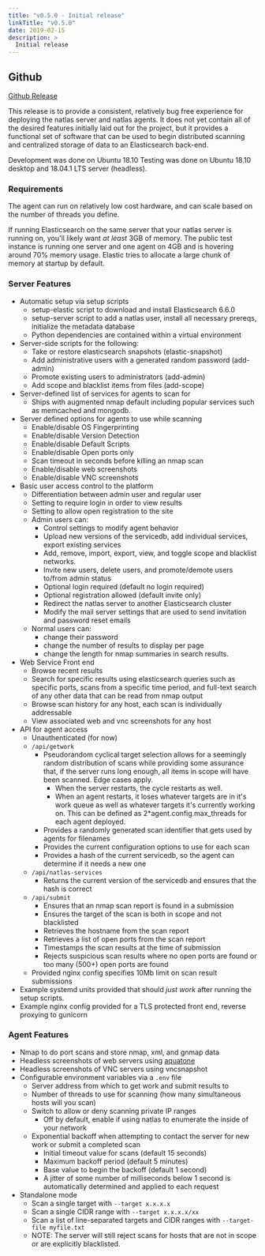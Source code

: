 ```yaml
---
title: "v0.5.0 - Initial release"
linkTitle: "v0.5.0"
date: 2019-02-15
description: >
  Initial release
---
```


## Github

[Github Release](https://github.com/natlas/natlas/releases/tag/v0.5.0)

This release is to provide a consistent, relatively bug free experience for deploying the natlas server and natlas agents. It does not yet contain all of the desired features initially laid out for the project, but it provides a functional set of software that can be used to begin distributed scanning and centralized storage of data to an Elasticsearch back-end.

Development was done on Ubuntu 18.10
Testing was done on Ubuntu 18.10 desktop and 18.04.1 LTS server (headless).

### Requirements

The agent can run on relatively low cost hardware, and can scale based on the number of threads you define.

If running Elasticsearch on the same server that your natlas server is running on, you'll likely want _at least_ 3GB of memory. The public test instance is running one server and one agent on 4GB and is hovering around 70% memory usage. Elastic tries to allocate a large chunk of memory at startup by default.

### Server Features

- Automatic setup via setup scripts
  - setup-elastic script to download and install Elasticsearch 6.6.0
  - setup-server script to add a natlas user, install all necessary prereqs, initialize the metadata database
  - Python dependencies are contained within a virtual environment
- Server-side scripts for the following:
  - Take or restore elasticsearch snapshots (elastic-snapshot)
  - Add administrative users with a generated random password (add-admin)
  - Promote existing users to administrators (add-admin)
  - Add scope and blacklist items from files (add-scope)
- Server-defined list of services for agents to scan for
  - Ships with augmented nmap default including popular services such as memcached and mongodb.
- Server defined options for agents to use while scanning
  - Enable/disable OS Fingerprinting
  - Enable/disable Version Detection
  - Enable/disable Default Scripts
  - Enable/disable Open ports only
  - Scan timeout in seconds before killing an nmap scan
  - Enable/disable web screenshots
  - Enable/disable VNC screenshots
- Basic user access control to the platform
  - Differentiation between admin user and regular user
  - Setting to require login in order to view results
  - Setting to allow open registration to the site
  - Admin users can:
    - Control settings to modify agent behavior
    - Upload new versions of the servicedb, add individual services, export existing services
    - Add, remove, import, export, view, and toggle scope and blacklist networks.
    - Invite new users, delete users, and promote/demote users to/from admin status
    - Optional login required (default no login required)
    - Optional registration allowed (default invite only)
    - Redirect the natlas server to another Elasticsearch cluster
    - Modify the mail server settings that are used to send invitation and password reset emails
  - Normal users can:
    - change their password
    - change the number of results to display per page
    - change the length for nmap summaries in search results.
- Web Service Front end
  - Browse recent results
  - Search for specific results using elasticsearch queries such as specific ports, scans from a specific time period, and full-text search of any other data that can be read from nmap output
  - Browse scan history for any host, each scan is individually addressable
  - View associated web and vnc screenshots for any host
- API for agent access
  - Unauthenticated (for now)
  - `/api/getwork`
    - Pseudorandom cyclical target selection allows for a seemingly random distribution of scans while providing some assurance that, if the server runs long enough, all items in scope will have been scanned. Edge cases apply.
      - When the server restarts, the cycle restarts as well.
      - When an agent restarts, it loses whatever targets are in it's work queue as well as whatever targets it's currently working on. This can be defined as 2*agent.config.max_threads for each agent deployed.
    - Provides a randomly generated scan identifier that gets used by agents for filenames
    - Provides the current configuration options to use for each scan
    - Provides a hash of the current servicedb, so the agent can determine if it needs a new one
  - `/api/natlas-services`
    - Returns the current version of the servicedb and ensures that the hash is correct
  - `/api/submit`
    - Ensures that an nmap scan report is found in a submission
    - Ensures the target of the scan is both in scope and not blacklisted
    - Retrieves the hostname from the scan report
    - Retrieves a list of open ports from the scan report
    - Timestamps the scan results at the time of submission
    - Rejects suspicious scan results where no open ports are found or too many (500+) open ports are found
  - Provided nginx config specifies 10Mb limit on scan result submissions
- Example systemd units provided that should _just work_ after running the setup scripts.
- Example nginx config provided for a TLS protected front end, reverse proxying to gunicorn

### Agent Features

- Nmap to do port scans and store nmap, xml, and gnmap data
- Headless screenshots of web servers using [aquatone](https://github.com/michenriksen/aquatone)
- Headless screenshots of VNC servers using vncsnapshot
- Configurable environment variables via a `.env` file
  - Server address from which to get work and submit results to
  - Number of threads to use for scanning (how many simultaneous hosts will you scan)
  - Switch to allow or deny scanning private IP ranges
    - Off by default, enable if using natlas to enumerate the inside of your network
  - Exponential backoff when attempting to contact the server for new work or submit a completed scan
    - Initial timeout value for scans (default 15 seconds)
    - Maximum backoff period (default 5 minutes)
    - Base value to begin the backoff (default 1 second)
    - A jitter of some number of milliseconds below 1 second is automatically determined and applied to each request
- Standalone mode
  - Scan a single target with `--target x.x.x.x`
  - Scan a single CIDR range with `--target x.x.x.x/xx`
  - Scan a list of line-separated targets and CIDR ranges with `--target-file myfile.txt`
  - NOTE: The server will still reject scans for hosts that are not in scope or are explicitly blacklisted.
